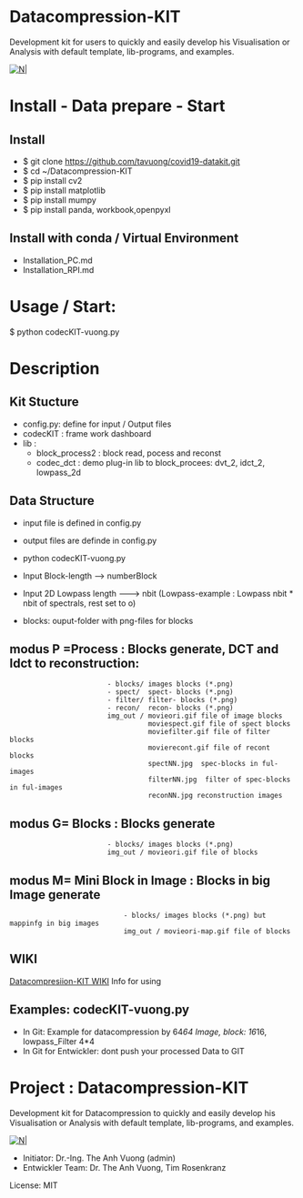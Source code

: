 # Datacompression-KIT
Development kit for users to quickly and easily develop his Visualisation or Analysis with default template, lib-programs, and examples.

[![N|](https://vuongblog.files.wordpress.com/2020/05/git_pt_vuong60.png)](https://vuongblog.wordpress.com)

# Install - Data prepare - Start 
## Install

- $ git clone https://github.com/tavuong/covid19-datakit.git
- $ cd ~/Datacompression-KIT
- $ pip install cv2
- $ pip install matplotlib
- $ pip install mumpy
- $ pip install panda, workbook,openpyxl

## Install with conda / Virtual Environment
- Installation_PC.md
- Installation_RPI.md

# Usage / Start:
$ python codecKIT-vuong.py

# Description

## Kit Stucture
- config.py: define for input / Output files
- codecKIT : frame work dashboard 
- lib :
    - block_process2 : block read, pocess and reconst
    - codec_dct      : demo  plug-in lib to block_procees: dvt_2, idct_2, lowpass_2d
## Data Structure
- input file is defined in config.py 
- output files are definde in config.py
- python codecKIT-vuong.py

- Input Block-length --> numberBlock
- Input 2D Lowpass length ---> nbit (Lowpass-example : Lowpass nbit * nbit of spectrals, rest set to o)
- blocks: ouput-folder with png-files for blocks

## modus P =Process        : Blocks generate, DCT and Idct to reconstruction:
                            - blocks/ images blocks (*.png)
                            - spect/  spect- blocks (*.png)
                            - filter/ filter- blocks (*.png)
                            - recon/  recon- blocks (*.png)
                            img_out / movieori.gif file of image blocks
                                      moviespect.gif file of spect blocks
                                      moviefilter.gif file of filter blocks
                                      movierecont.gif file of recont blocks
                                      spectNN.jpg  spec-blocks in ful-images
                                      filterNN.jpg  filter of spec-blocks in ful-images
                                      reconNN.jpg reconstruction images

## modus G= Blocks         : Blocks generate
                            - blocks/ images blocks (*.png)
                            img_out / movieori.gif file of blocks

## modus M= Mini Block in Image   : Blocks in big Image generate
                                - blocks/ images blocks (*.png) but mappinfg in big images
                                img_out / movieori-map.gif file of blocks

## WIKI
[Datacompresiion-KIT WIKI](https://github.com/tavuong/covid19-datakit/wiki) Info for using

## Examples: codecKIT-vuong.py

- In Git: Example  for datacompression by 64*64 Image, block: 16*16, lowpass_Filter 4*4
- In Git for Entwickler: dont push your processed Data to GIT

# Project : Datacompression-KIT
Development kit for Datacompression to quickly and easily develop his Visualisation or Analysis with default template, lib-programs, and examples.

[![N|](https://vuongblog.files.wordpress.com/2020/05/git_pt_vuong60.png)](https://vuongblog.wordpress.com)

- Initiator: Dr.-Ing. The Anh Vuong (admin)
- Entwickler Team: Dr. The Anh Vuong, Tim Rosenkranz

License: MIT
